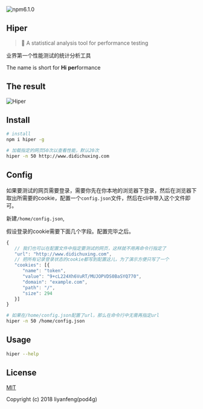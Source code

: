 ![npm6.1.0](https://img.shields.io/npm/v/npm.svg)

## Hiper

> 🚀 A statistical analysis tool for performance testing 

业界第一个性能测试的统计分析工具

The name is short for **Hi** **per**formance

## The result

![Hiper](http://7xt9n8.com2.z0.glb.clouddn.com/hiper2.png)

## Install

``` bash
# install
npm i hiper -g

# 加载指定的网页50次以查看性能，默认20次
hiper -n 50 http://www.didichuxing.com

```

## Config

如果要测试的网页需要登录，需要你先在你本地的浏览器下登录，然后在浏览器下取出所需要的cookie，配置一个`config.json`文件，然后在cli中带入这个文件即可。

新建`/home/config.json`,

假设登录的cookie需要下面几个字段。配置完毕之后。

```javascript
{
   // 我们也可以在配置文件中指定要测试的网页，这样就不用再命令行指定了
   "url": "http://www.didichuxing.com",
   // 把所有记录登录状态的cookie都写到配置这儿，为了演示方便只写了一个
   "cookies": [{
      "name": "token",
      "value": "9+cL224Xh6VuRT/MUJOPVDS0BaSYQ770",
      "domain": "example.com",
      "path": "/",
      "size": 294
   }]
}
```

``` bash
# 如果在/home/config.json配置了url，那么在命令行中无需再指定url
hiper -n 50 /home/config.json
```

## Usage

```bash
hiper --help
```

## License

[MIT](http://opensource.org/licenses/MIT)

Copyright (c) 2018 liyanfeng(pod4g)



